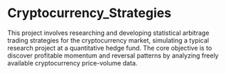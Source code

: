 # Cryptocurrency_Strategies
This project involves researching and developing statistical arbitrage trading strategies for the cryptocurrency market, simulating a typical research project at a quantitative hedge fund. The core objective is to discover profitable momentum and reversal patterns by analyzing freely available cryptocurrency price-volume data.
